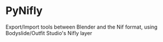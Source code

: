# PyNifly
Export/Import tools between Blender and the Nif format, using Bodyslide/Outfit Studio's Nifly layer
